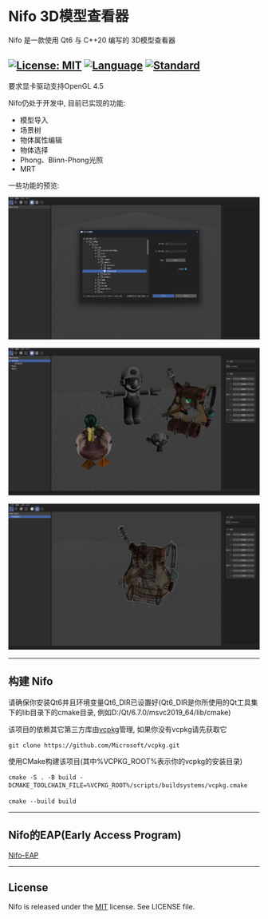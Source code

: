 # Nifo 3D模型查看器

Nifo 是一款使用 Qt6 与 C++20 编写的 3D模型查看器  


[![License: MIT](https://img.shields.io/badge/License-MIT-blue.svg)](https://opensource.org/licenses/MIT)
[![Language](https://img.shields.io/badge/language-C++-blue.svg)](https://isocpp.org/)
[![Standard](https://img.shields.io/badge/c%2B%2B-20-blue.svg)](https://en.wikipedia.org/wiki/C%2B%2B20)
---
要求显卡驱动支持OpenGL 4.5  

Nifo仍处于开发中, 目前已实现的功能:
* 模型导入
* 场景树
* 物体属性编辑
* 物体选择
* Phong、Blinn-Phong光照
* MRT

一些功能的预览:  

![nifo-import-3d-model](screenshot/nifo-import-3d-model.png)  

![nifo-demo1](screenshot/nifo-demo1.png)  

![nifo-demo2](screenshot/nifo-demo2.png)  

---

## 构建 Nifo
请确保你安装Qt6并且环境变量Qt6_DIR已设置好(Qt6_DIR是你所使用的Qt工具集下的lib目录下的cmake目录, 例如D:/Qt/6.7.0/msvc2019_64/lib/cmake)

该项目的依赖其它第三方库由[vcpkg](https://github.com/Microsoft/vcpkg)管理, 如果你没有vcpkg请先获取它
```shell
git clone https://github.com/Microsoft/vcpkg.git
```

使用CMake构建该项目(其中%VCPKG_ROOT%表示你的vcpkg的安装目录)
```shell
cmake -S . -B build -DCMAKE_TOOLCHAIN_FILE=%VCPKG_ROOT%/scripts/buildsystems/vcpkg.cmake

cmake --build build
```

---

## Nifo的EAP(Early Access Program)

[Nifo-EAP](EAP/x64-windows/nifo.zip)

---

## License

Nifo is released under the [MIT](https://opensource.org/licenses/MIT) license. See LICENSE file.